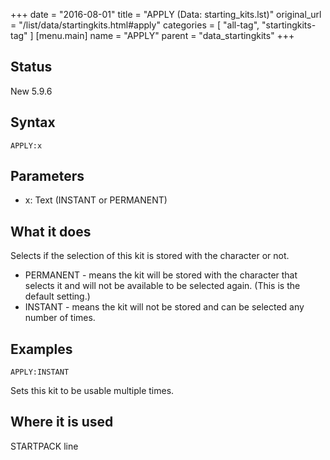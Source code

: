 +++
date = "2016-08-01"
title = "APPLY (Data: starting_kits.lst)"
original_url = "/list/data/startingkits.html#apply"
categories = [ "all-tag", "startingkits-tag" ]
[menu.main]
    name = "APPLY"
    parent = "data_startingkits"
+++

## Status

New 5.9.6

## Syntax

`APPLY:x`

## Parameters

-   x: Text (INSTANT or PERMANENT)



What it does
------------

Selects if the selection of this kit is stored with the character or
not.

-   PERMANENT - means the kit will be stored with the character that
    selects it and will not be available to be selected again. (This is
    the default setting.)
-   INSTANT - means the kit will not be stored and can be selected any
    number of times.

Examples
--------

`APPLY:INSTANT`

Sets this kit to be usable multiple times.

Where it is used
----------------

STARTPACK line

